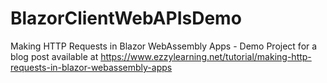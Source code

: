 # BlazorClientWebAPIsDemo
Making HTTP Requests in Blazor WebAssembly Apps - Demo Project for a blog post available at https://www.ezzylearning.net/tutorial/making-http-requests-in-blazor-webassembly-apps
